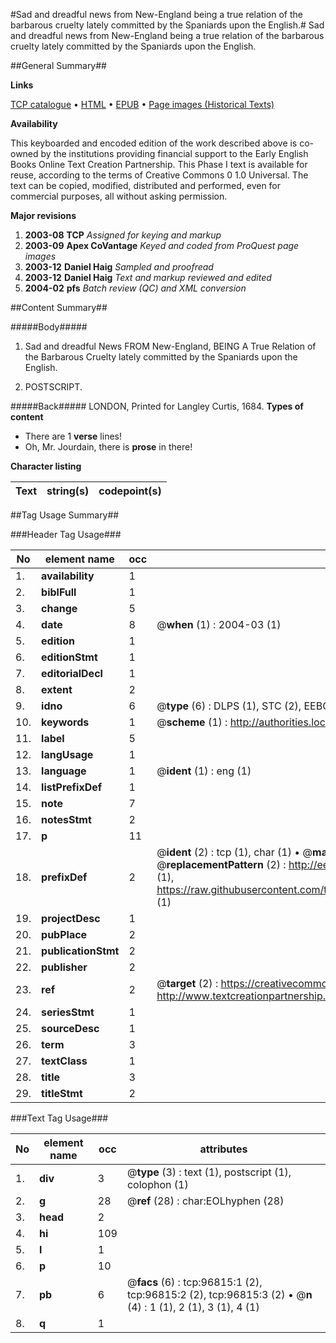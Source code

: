 #Sad and dreadful news from New-England being a true relation of the barbarous cruelty lately committed by the Spaniards upon the English.#
Sad and dreadful news from New-England being a true relation of the barbarous cruelty lately committed by the Spaniards upon the English.

##General Summary##

**Links**

[TCP catalogue](http://www.ota.ox.ac.uk/tcp/)  • 
[HTML](http://tei.it.ox.ac.uk/tcp/Texts-HTML/free/A59/A59033.html)  • 
[EPUB](http://tei.it.ox.ac.uk/tcp/Texts-EPUB/free/A59/A59033.epub) • 
[Page images (Historical Texts)](https://data.historicaltexts.jisc.ac.uk/view?pubId=eebo-13034902e&pageId=eebo-13034902e-96815-1)

**Availability**

This keyboarded and encoded edition of the
	       work described above is co-owned by the institutions
	       providing financial support to the Early English Books
	       Online Text Creation Partnership. This Phase I text is
	       available for reuse, according to the terms of Creative
	       Commons 0 1.0 Universal. The text can be copied,
	       modified, distributed and performed, even for
	       commercial purposes, all without asking permission.

**Major revisions**

1. __2003-08__ __TCP__ *Assigned for keying and markup*
1. __2003-09__ __Apex CoVantage__ *Keyed and coded from ProQuest page images*
1. __2003-12__ __Daniel Haig__ *Sampled and proofread*
1. __2003-12__ __Daniel Haig__ *Text and markup reviewed and edited*
1. __2004-02__ __pfs__ *Batch review (QC) and XML conversion*

##Content Summary##

#####Body#####

1. Sad and dreadful News FROM New-England, BEING A True Relation of the Barbarous Cruelty lately committed by the Spaniards upon the English.

1. POSTSCRIPT.

#####Back#####
LONDON, Printed for Langley Curtis, 1684.
**Types of content**

  * There are 1 **verse** lines!
  * Oh, Mr. Jourdain, there is **prose** in there!

**Character listing**


|Text|string(s)|codepoint(s)|
|---|---|---|

##Tag Usage Summary##

###Header Tag Usage###

|No|element name|occ|attributes|
|---|---|---|---|
|1.|__availability__|1||
|2.|__biblFull__|1||
|3.|__change__|5||
|4.|__date__|8| @__when__ (1) : 2004-03 (1)|
|5.|__edition__|1||
|6.|__editionStmt__|1||
|7.|__editorialDecl__|1||
|8.|__extent__|2||
|9.|__idno__|6| @__type__ (6) : DLPS (1), STC (2), EEBO-CITATION (1), OCLC (1), VID (1)|
|10.|__keywords__|1| @__scheme__ (1) : http://authorities.loc.gov/ (1)|
|11.|__label__|5||
|12.|__langUsage__|1||
|13.|__language__|1| @__ident__ (1) : eng (1)|
|14.|__listPrefixDef__|1||
|15.|__note__|7||
|16.|__notesStmt__|2||
|17.|__p__|11||
|18.|__prefixDef__|2| @__ident__ (2) : tcp (1), char (1)  •  @__matchPattern__ (2) : ([0-9\-]+):([0-9IVX]+) (1), (.+) (1)  •  @__replacementPattern__ (2) : http://eebo.chadwyck.com/downloadtiff?vid=$1&page=$2 (1), https://raw.githubusercontent.com/textcreationpartnership/Texts/master/tcpchars.xml#$1 (1)|
|19.|__projectDesc__|1||
|20.|__pubPlace__|2||
|21.|__publicationStmt__|2||
|22.|__publisher__|2||
|23.|__ref__|2| @__target__ (2) : https://creativecommons.org/publicdomain/zero/1.0/ (1), http://www.textcreationpartnership.org/docs/. (1)|
|24.|__seriesStmt__|1||
|25.|__sourceDesc__|1||
|26.|__term__|3||
|27.|__textClass__|1||
|28.|__title__|3||
|29.|__titleStmt__|2||


###Text Tag Usage###

|No|element name|occ|attributes|
|---|---|---|---|
|1.|__div__|3| @__type__ (3) : text (1), postscript (1), colophon (1)|
|2.|__g__|28| @__ref__ (28) : char:EOLhyphen (28)|
|3.|__head__|2||
|4.|__hi__|109||
|5.|__l__|1||
|6.|__p__|10||
|7.|__pb__|6| @__facs__ (6) : tcp:96815:1 (2), tcp:96815:2 (2), tcp:96815:3 (2)  •  @__n__ (4) : 1 (1), 2 (1), 3 (1), 4 (1)|
|8.|__q__|1||

